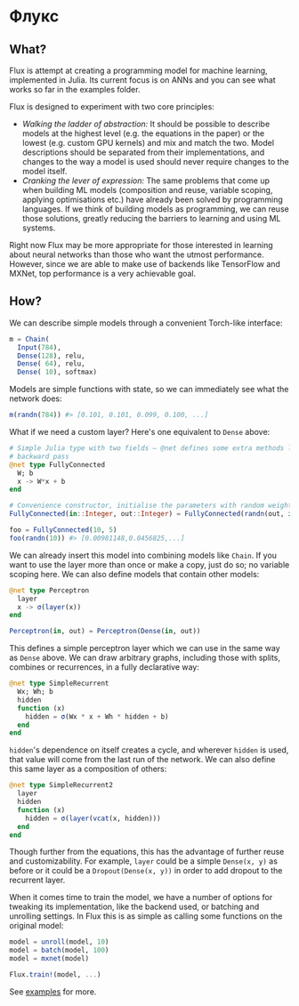 # Флукс

## What?

Flux is attempt at creating a programming model for machine learning, implemented in Julia. Its current focus is on ANNs and you can see what works so far in the examples folder.

Flux is designed to experiment with two core principles:

* *Walking the ladder of abstraction:* It should be possible to describe models at the highest level (e.g. the equations in the paper) or the lowest (e.g. custom GPU kernels) and mix and match the two. Model descriptions should be separated from their implementations, and changes to the way a model is used should never require changes to the model itself.
* *Cranking the lever of expression:* The same problems that come up when building ML models (composition and reuse, variable scoping, applying optimisations etc.) have already been solved by programming languages. If we think of building models as programming, we can reuse those solutions, greatly reducing the barriers to learning and using ML systems.

Right now Flux may be more appropriate for those interested in learning about neural networks than those who want the utmost performance. However, since we are able to make use of backends like TensorFlow and MXNet, top performance is a very achievable goal.

## How?

We can describe simple models through a convenient Torch-like interface:

```julia
m = Chain(
  Input(784),
  Dense(128), relu,
  Dense( 64), relu,
  Dense( 10), softmax)
```

Models are simple functions with state, so we can immediately see what the network does:

```julia
m(randn(784)) #> [0.101, 0.101, 0.099, 0.100, ...]
```

What if we need a custom layer? Here's one equivalent to `Dense` above:

```julia
# Simple Julia type with two fields – @net defines some extra methods like the
# backward pass
@net type FullyConnected
  W; b
  x -> W*x + b
end

# Convenience constructor, initialise the parameters with random weights
FullyConnected(in::Integer, out::Integer) = FullyConnected(randn(out, in), randn(out))

foo = FullyConnected(10, 5)
foo(randn(10)) #> [0.00981148,0.0456825,...]
```

We can already insert this model into combining models like `Chain`. If you want to use the layer more than once or make a copy, just do so; no variable scoping here. We can also define models that contain other models:

```julia
@net type Perceptron
  layer
  x -> σ(layer(x))
end

Perceptron(in, out) = Perceptron(Dense(in, out))
```

This defines a simple perceptron layer which we can use in the same way as `Dense` above. We can draw arbitrary graphs, including those with splits, combines or recurrences, in a fully declarative way:

```julia
@net type SimpleRecurrent
  Wx; Wh; b
  hidden
  function (x)
    hidden = σ(Wx * x + Wh * hidden + b)
  end
end
```

`hidden`'s dependence on itself creates a cycle, and wherever `hidden` is used, that value will come from the last run of the network. We can also define this same layer as a composition of others:

```julia
@net type SimpleRecurrent2
  layer
  hidden
  function (x)
    hidden = σ(layer(vcat(x, hidden)))
  end
end
```

Though further from the equations, this has the advantage of further reuse and customizability. For example, `layer` could be a simple `Dense(x, y)` as before or it could be a `Dropout(Dense(x, y))` in order to add dropout to the recurrent layer.

When it comes time to train the model, we have a number of options for tweaking its implementation, like the backend used, or batching and unrolling settings. In Flux this is as simple as calling some functions on the original model:

```julia
model = unroll(model, 10)
model = batch(model, 100)
model = mxnet(model)

Flux.train!(model, ...)
```

See [examples](/examples) for more.
